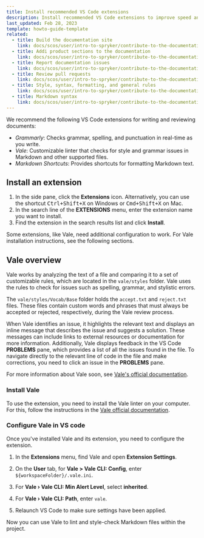 ```yaml
---
title: Install recommended VS Code extensions
description: Install recommended VS Code extensions to improve speed and quality quality of your contributions.
last_updated: Feb 28, 2023
template: howto-guide-template
related:
  - title: Build the documentation site
    link: docs/scos/user/intro-to-spryker/contribute-to-the-documentation/build-the-documentation-site.html
  - title: Addi product sections to the documentation
    link: docs/scos/user/intro-to-spryker/contribute-to-the-documentation/add-product-sections-to-the-documentation.html
  - title: Report documentation issues
    link: docs/scos/user/intro-to-spryker/contribute-to-the-documentation/report-documentation-issues.html
  - title: Review pull requests
    link: docs/scos/user/intro-to-spryker/contribute-to-the-documentation/review-pull-requests.html
  - title: Style, syntax, formatting, and general rules
    link: docs/scos/user/intro-to-spryker/contribute-to-the-documentation/style-formatting-general-rules.html
  - title: Markdown syntax
    link: docs/scos/user/intro-to-spryker/contribute-to-the-documentation/markdown-syntax.html
---
```


We recommend the following VS Code extensions for writing and reviewing documents:
* *Grammarly*: Checks grammar, spelling, and punctuation in real-time as you write.
* *Vale*: Customizable linter that checks for style and grammar issues in Markdown and other supported files.
* *Markdown Shortcuts*: Provides shortcuts for formatting Markdown text.

## Install an extension

1. In the side pane, click the **Extensions** icon. Alternatively, you can use the shortcut <kbd>Ctrl+Shift+X</kbd> on Windows or <kbd>Cmd+Shift+X</kbd> on Mac.
2. In the search line of the **EXTENSIONS** menu, enter the extension name you want to install.
3. Find the extension in the search results list and click **Install**.

Some extensions, like Vale, need additional configuration to work. For Vale installation instructions, see the following sections.

## Vale overview

Vale works by analyzing the text of a file and comparing it to a set of customizable rules, which are located in the `vale/styles` folder. 
Vale uses the rules to check for issues such as spelling, grammar, and stylistic errors.

The `vale/styles/Vocab/Base` folder holds the `accept.txt` and `reject.txt` files. 
These files contain custom words and phrases that must always be accepted or rejected, respectively, during the Vale review process.

When Vale identifies an issue, it highlights the relevant text and displays an inline message that describes the issue and suggests a solution. These messages can include links to external resources or documentation for more information.
Additionally, Vale displays feedback in the VS Code **PROBLEMS** pane, which provides a list of all the issues found in the file.
To navigate directly to the relevant line of code in the file and make corrections, you need to click an issue in the **PROBLEMS** pane.

For more information about Vale soon, see [Vale's official documentation](https://vale.sh/docs/vale-cli/overview/).

### Install Vale

To use the extension, you need to install the Vale linter on your computer. For this, follow the instructions in the [Vale official documentation](https://vale.sh/docs/vale-cli/installation/).

### Configure Vale in VS code

Once you've installed Vale and its extension, you need to configure the extension.

1. In the **Extensions** menu, find Vale and open **Extension Settings**.
2. On the **User** tab, for **Vale > Vale CLI: Config**, enter `${workspaceFolder}/.vale.ini`.
3. For **Vale › Vale CLI: Min Alert Level**, select **inherited**.
4. For **Vale › Vale CLI: Path**, enter `vale`.

4. Relaunch VS Code to make sure settings have been applied.

 Now you can use Vale to lint and style-check Markdown files within the project.
